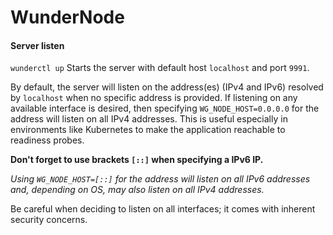 # WunderNode

#### Server listen

`wunderctl up` Starts the server with default host `localhost` and port `9991`.

By default, the server will listen on the address(es) (IPv4 and IPv6) resolved by `localhost` when no specific address is provided.
If listening on any available interface is desired, then specifying `WG_NODE_HOST=0.0.0.0` for the address will
listen on all IPv4 addresses. This is useful especially in environments like Kubernetes to make the application reachable to
readiness probes.

**Don't forget to use brackets `[::]` when specifying a IPv6 IP.**

_Using `WG_NODE_HOST=[::]` for the address will listen on all IPv6 addresses and, depending on OS, may also listen
on all IPv4 addresses._

Be careful when deciding to listen on all interfaces; it comes with inherent security concerns.
